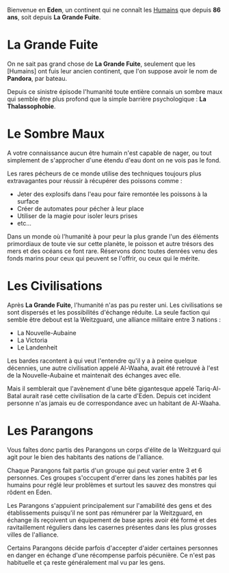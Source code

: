 Bienvenue en **Eden**, un continent qui ne connaît les [Humains]() que depuis **86 ans**, soit depuis **La Grande Fuite**.

# La Grande Fuite
On ne sait pas grand chose de **La Grande Fuite**, seulement que les [Humains] ont fuis leur ancien continent, que l'on suppose avoir le nom de **Pandora**, par bateau.

Depuis ce sinistre épisode l'humanité toute entière connais un sombre maux qui semble être plus profond que la simple barrière psychologique : **La Thalassophobie**.

# Le Sombre Maux
A votre connaissance aucun être humain n'est capable de nager, ou tout simplement de s'approcher d'une étendu d'eau dont on ne vois pas le fond.

Les rares pécheurs de ce monde utilise des techniques toujours plus extravagantes pour réussir à récupérer des poissons comme : 
- Jeter des explosifs dans l'eau pour faire remontée les poissons à la surface
- Créer de automates pour pécher à leur place
- Utiliser de la magie pour isoler leurs prises
- etc...

Dans un monde où l'humanité à pour peur la plus grande l'un des éléments primordiaux de toute vie sur cette planète, le poisson et autre trésors des mers et des océans ce font rare. Réservons donc toutes denrées venu des fonds marins pour ceux qui peuvent se l'offrir, ou ceux qui le mérite.

# Les Civilisations
Après **La Grande Fuite**, l'humanité n'as pas pu rester uni. Les civilisations se sont dispersés et les possibilités d'échange réduite. La seule faction qui semble être debout est la Weitzguard, une alliance militaire entre 3 nations :
- La Nouvelle-Aubaine
- La Victoria
- Le Landenheit

Les bardes racontent à qui veut l'entendre qu'il y a à peine quelque décennies, une autre civilisation appelé Al-Waaha, avait été retrouvé à l'est de la Nouvelle-Aubaine et maintenait des échanges avec elle.

Mais il semblerait que l'avènement d'une bête gigantesque appelé Tariq-Al-Batal aurait rasé cette civilisation de la carte d'Eden. Depuis cet incident personne n'as jamais eu de correspondance avec un habitant de Al-Waaha.

# Les Parangons
Vous faîtes donc partis des Parangons un corps d'élite de la Weitzguard qui agit pour le bien des habitants des nations de l'alliance.

Chaque Parangons fait partis d'un groupe qui peut varier entre 3 et 6 personnes. Ces groupes s'occupent d'errer dans les zones habités par les humains pour réglé leur problèmes et surtout les sauvez des monstres qui rôdent en Eden.

Les Parangons s'appuient principalement sur l'amabilité des gens et des établissements puisqu'il ne sont pas rémunérer par la Weitzguard, en échange ils reçoivent un équipement de base après avoir été formé et des ravitaillement réguliers dans les casernes présentes dans les plus grosses villes de l'alliance.

Certains Parangons décide parfois d'accepter d'aider certaines personnes en danger en échange d'une récompense parfois pécunière. Ce n'est pas habituelle et ça reste généralement mal vu par les gens.
